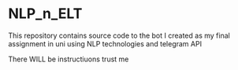 # NLP_n_ELT
This repository contains source code to the bot I created as my final assignment in uni using NLP technologies and telegram API

There WILL be instructiuons trust me 

